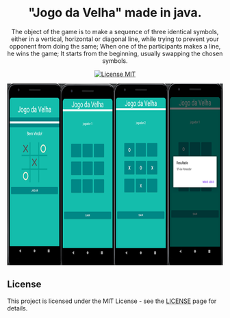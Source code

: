 <h1 align="center">
<br>
  "Jogo da Velha" made in java.
</h1>

<p align="center">The object of the game is to make a sequence of three identical symbols, either in a vertical, horizontal or diagonal line, while trying to prevent your opponent from doing the same; When one of the participants makes a line, he wins the game; It starts from the beginning, usually swapping the chosen symbols.</p>

<p align="center">
  <a href="https://opensource.org/licenses/MIT">
    <img src="https://img.shields.io/badge/License-MIT-blue.svg" alt="License MIT">
  </a>
</p>

[//]: # (Add your gifs/images here:)
<div>
  <img src="A1.png" alt="demo" height="425">
</div>


## License

This project is licensed under the MIT License - see the [LICENSE](https://opensource.org/licenses/MIT) page for details.
